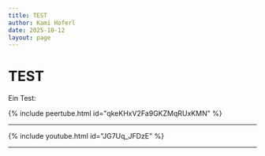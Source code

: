 ```yaml
---
title: TEST
author: Kami Hoferl
date: 2025-10-12
layout: page
---
```

# TEST

Ein Test:

 {% include peertube.html id="qkeKHxV2Fa9GKZMqRUxKMN" %}

 ---

 {% include youtube.html id="JG7Uq_JFDzE" %}  

 ---